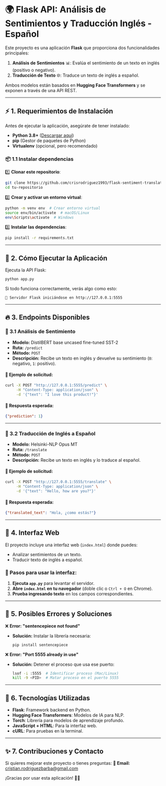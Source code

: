 # 🌍 Flask API: Análisis de Sentimientos y Traducción Inglés - Español

Este proyecto es una aplicación **Flask** que proporciona dos funcionalidades principales:

1. **Análisis de Sentimientos** 📊: Evalúa el sentimiento de un texto en inglés (positivo o negativo).
2. **Traducción de Texto** 🌐: Traduce un texto de inglés a español.

Ambos modelos están basados en **Hugging Face Transformers** y se exponen a través de una API REST.

---

## ⚡ 1. Requerimientos de Instalación

Antes de ejecutar la aplicación, asegúrate de tener instalado:

- **Python 3.8+** ([Descargar aquí](https://www.python.org/downloads/))
- **pip** (Gestor de paquetes de Python)
- **Virtualenv** (opcional, pero recomendado)

### 📦 1.1 Instalar dependencias

1️⃣ **Clonar este repositorio**:
```bash
git clone https://github.com/crisrodriguez1993/flask-sentiment-translator.git
cd tu-repositorio
```

2️⃣ **Crear y activar un entorno virtual**:
```bash
python -m venv env  # Crear entorno virtual
source env/bin/activate  # macOS/Linux
env\Scripts\activate  # Windows
```

3️⃣ **Instalar las dependencias**:
```bash
pip install -r requirements.txt
```

---

## 🚀 2. Cómo Ejecutar la Aplicación

Ejecuta la API Flask:
```bash
python app.py
```

Si todo funciona correctamente, verás algo como esto:
```
🚀 Servidor Flask iniciándose en http://127.0.0.1:5555
```

---

## 🔥 3. Endpoints Disponibles

### **📌 3.1 Análisis de Sentimiento**
- **Modelo:** DistilBERT base uncased fine-tuned SST-2
- **Ruta:** `/predict`
- **Método:** `POST`
- **Descripción:** Recibe un texto en inglés y devuelve su sentimiento (`0`: negativo, `1`: positivo).

#### 📌 Ejemplo de solicitud:
```bash
curl -X POST "http://127.0.0.1:5555/predict" \
     -H "Content-Type: application/json" \
     -d '{"text": "I love this product!"}'
```
#### 📌 Respuesta esperada:
```json
{"prediction": 1}
```

---

### **📌 3.2 Traducción de Inglés a Español**
- **Modelo:** Helsinki-NLP Opus MT
- **Ruta:** `/translate`
- **Método:** `POST`
- **Descripción:** Recibe un texto en inglés y lo traduce al español.

#### 📌 Ejemplo de solicitud:
```bash
curl -X POST "http://127.0.0.1:5555/translate" \
     -H "Content-Type: application/json" \
     -d '{"text": "Hello, how are you?"}'
```
#### 📌 Respuesta esperada:
```json
{"translated_text": "Hola, ¿como estás?"}
```

---

## 🎨 4. Interfaz Web

El proyecto incluye una interfaz web (`index.html`) donde puedes:
- Analizar sentimientos de un texto.
- Traducir texto de inglés a español.

### 📌 Pasos para usar la interfaz:
1. **Ejecuta `app.py`** para levantar el servidor.
2. **Abre `index.html` en tu navegador** (doble clic o `Ctrl + O` en Chrome).
3. **Prueba ingresando texto** en los campos correspondientes.

---

## 🔧 5. Posibles Errores y Soluciones

❌ **Error: "sentencepiece not found"**
- **Solución:** Instalar la librería necesaria:
  ```bash
  pip install sentencepiece
  ```

❌ **Error: "Port 5555 already in use"**
- **Solución:** Detener el proceso que usa ese puerto:
  ```bash
  lsof -i :5555  # Identificar proceso (Mac/Linux)
  kill -9 <PID>  # Matar proceso en el puerto 5555
  ```

---

## 📜 6. Tecnologías Utilizadas
- **Flask**: Framework backend en Python.
- **Hugging Face Transformers**: Modelos de IA para NLP.
- **Torch**: Librería para modelos de aprendizaje profundo.
- **JavaScript + HTML**: Para la interfaz web.
- **cURL**: Para pruebas en la terminal.

---

## ✨ 7. Contribuciones y Contacto
Si quieres mejorar este proyecto o tienes preguntas:
📧 **Email:** cristian.rodriguezbarba@gmail.com  


¡Gracias por usar esta aplicación! 🚀✨